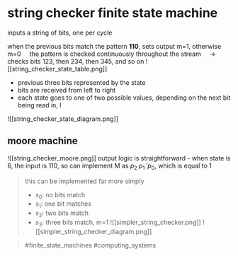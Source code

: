 # string checker finite state machine
inputs a string of bits, one per cycle

when the previous bits match the pattern **110**, sets output m=1, otherwise m=0
&nbsp;&nbsp;&nbsp;&nbsp;the pattern is checked continuously throughout the stream
&nbsp;&nbsp;&nbsp;&nbsp;-> checks bits 123, then 234, then 345, and so on
![[string_checker_state_table.png]]
- previous three bits represented by the state
- bits are received from left to right
- each state goes to one of two possible values, depending on the next bit being read in, I

![[string_checker_state_diagram.png]]

## moore machine
![[string_checker_moore.png]]
output logic is straightforward - when state is 6, the input is 110, so can implement M as $p_2\;p_1\;'p_0$, which is equal to 1


>this can be implemented far more simply
>- $s_0$: no bits match
>- $s_1$: one bit matches
>- $s_2$: two bits match
>- $s_3$: three bits match, m=1
>![[simpler_string_checker.png]]
>![[simpler_string_checker_diagram.png]]

> #finite_state_machines #computing_systems 
